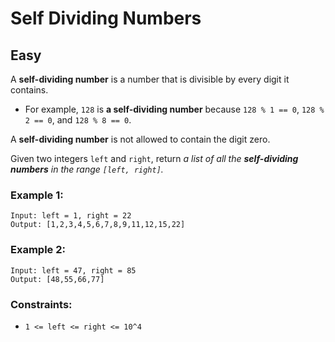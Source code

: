 # Self Dividing Numbers
## Easy
A **self-dividing number** is a number that is divisible by every digit it contains.

- For example, `128` is **a self-dividing number** because `128 % 1 == 0`, `128 % 2 == 0`, and `128 % 8 == 0`.

A **self-dividing number** is not allowed to contain the digit zero.

Given two integers `left` and `right`, return *a list of all the **self-dividing numbers** in the range `[left, right]`.*

### Example 1:
```
Input: left = 1, right = 22
Output: [1,2,3,4,5,6,7,8,9,11,12,15,22]
```

### Example 2:
```
Input: left = 47, right = 85
Output: [48,55,66,77]
```

### Constraints:
- `1 <= left <= right <= 10^4`